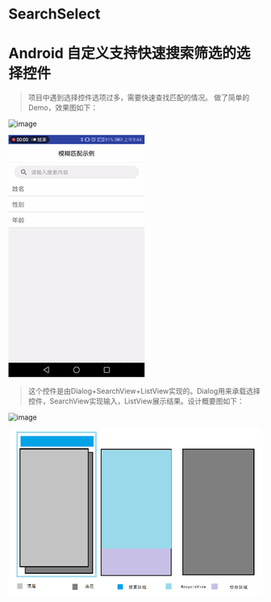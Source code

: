 # SearchSelect
# Android 自定义支持快速搜索筛选的选择控件
> 项目中遇到选择控件选项过多，需要快速查找匹配的情况。
> 做了简单的Demo，效果图如下：      


![image](http://note.youdao.com/yws/public/resource/d71ebd842aa21ca05114db415b07c6ee/xmlnote/B301DB6395F04C3295FC79D508DD072B/119)

![image](https://github.com/whieenz/MyPicture/blob/master/puzzPick.gif)


> 这个控件是由Dialog+SearchView+ListView实现的。Dialog用来承载选择控件，SearchView实现输入，ListView展示结果。设计概要图如下：

![image](http://note.youdao.com/yws/public/resource/d71ebd842aa21ca05114db415b07c6ee/xmlnote/33FF718216F44AEABCCF9C3F9BFF8276/26)

![image](https://github.com/whieenz/MyPicture/blob/master/10086.jpg)
